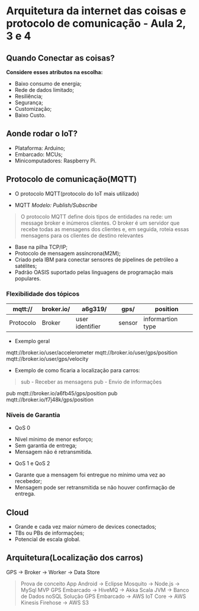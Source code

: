 # Arquitetura da internet das coisas e protocolo de comunicação - Aula 2, 3 e 4

## Quando Conectar as coisas?

**Considere esses atributos na escolha:**

- Baixo consumo de energia;
- Rede de dados limitado;
- Resiliência;
- Segurança;
- Customização;
- Baixo Custo.

## Aonde rodar o IoT? 

- Plataforma: Arduino;
- Embarcado: MCUs;
- Minicomputadores: Raspberry Pi.

## Protocolo de comunicação(MQTT)

- O protocolo MQTT(protocolo do IoT mais utilizado)

* MQTT
*Modelo: Publish/Subscribe*
> O protocolo MQTT define dois tipos de entidades na rede: um message broker e inúmeros clientes. O broker é um servidor que recebe todas as mensagens dos clientes e, em seguida, roteia essas mensagens para os clientes de destino relevantes

- Base na pilha TCP/IP;
- Protocolo de mensagem assíncrona(M2M);
- Criado pela IBM para conectar sensores de pipelines de petróleo a satélites;
- Padrão OASIS suportado pelas linguagens de programação mais populares.

### Flexibilidade dos tópicos

|mqtt://|broker.io/|a6g319/|gps/| position  |
|---|---|---|---|---|
|Protocolo   |Broker| user identifier  | sensor  | informartion type |

- Exemplo geral

mqtt://broker.io/user/accelerometer
mqtt://broker.io/user/gps/position
mqtt://broker.io/user/gps/velocity

- Exemplo de como ficaria a localização para carros:

> sub - Receber as mensagens
> pub - Envio de informações

pub mqtt://broker.io/a6fb45/gps/position
pub mqtt://broker.io/f7j48k/gps/position


### Níveis de Garantia

* QoS 0

- Nível mínimo de menor esforço;
- Sem garantia de entrega;
- Mensagem não é retransmitida.


* QoS 1 e QoS 2

- Garante que a mensagem foi entregue no mínimo uma vez ao recebedor;
- Mensagem pode ser retransmitida se não houver confirmação de entrega.

## Cloud

- Grande e cada vez maior número de devices conectados;
- TBs ou PBs de informações;
- Potencial de escala global.

## Arquitetura(Localização dos carros)

GPS -> Broker -> Worker -> Data Store
> Prova de conceito
App Android -> Eclipse Mosquito -> Node.js -> MySql
> MVP 
GPS Embarcado -> HiveMQ -> Akka Scala JVM -> Banco de Dados noSQL
> Solução
GPS Embarcado -> AWS IoT Core -> AWS Kinesis Firehose -> AWS S3